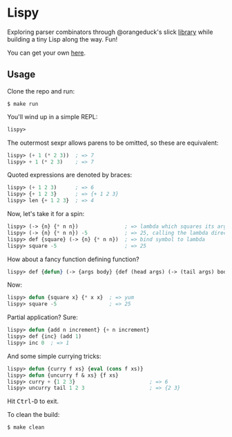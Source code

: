 Lispy
=====

Exploring parser combinators through @orangeduck's slick
[library](https://github.com/orangeduck/mpc)
while building a tiny Lisp along the way. Fun!

You can get your own [here](http://buildyourownlisp.com/contents).


## Usage

Clone the repo and run:

```
$ make run
```

You'll wind up in a simple REPL:

```lisp
lispy>
```

The outermost sexpr allows parens to be omitted, so these are
equivalent:

```lisp
lispy> (+ 1 (* 2 3))  ; => 7
lispy> + 1 (* 2 3)    ; => 7
```

Quoted expressions are denoted by braces:

```lisp
lispy> (+ 1 2 3)      ; => 6
lispy> {+ 1 2 3}      ; => {+ 1 2 3}
lispy> len {+ 1 2 3}  ; => 4
```

Now, let's take it for a spin:

```lisp
lispy> (-> {n} {* n n})               ; => lambda which squares its arg
lispy> (-> {n} {* n n}) -5            ; => 25, calling the lambda directly
lispy> def {square} (-> {n} {* n n})  ; => bind symbol to lambda
lispy> square -5                      ; => 25
```

How about a fancy function defining function?

```lisp
lispy> def {defun} (-> {args body} {def (head args) (-> (tail args) body)})
```

Now:

```lisp
lispy> defun {square x} {* x x}  ; => yum
lispy> square -5                 ; => 25
```

Partial application? Sure:

```lisp
lispy> defun {add n increment} {+ n increment}
lispy> def {inc} (add 1)
lispy> inc 0  ; => 1
```

And some simple currying tricks:

```lisp
lispy> defun {curry f xs} {eval (cons f xs)}
lispy> defun {uncurry f & xs} {f xs}
lispy> curry + {1 2 3}                        ; => 6
lispy> uncurry tail 1 2 3                     ; => {2 3}
```

Hit <kbd>Ctrl</kbd>-<kbd>D</kbd> to exit.

To clean the build:

```
$ make clean
```
